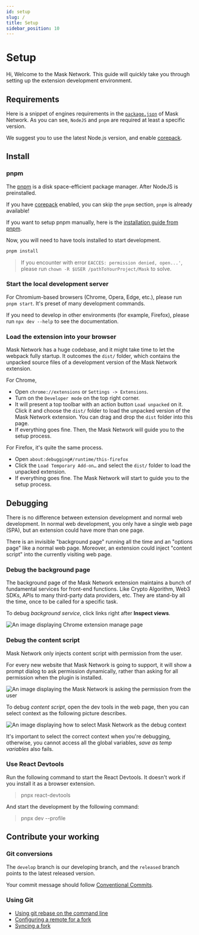 ```yaml
---
id: setup
slug: /
title: Setup
sidebar_position: 10
---
```


# Setup

Hi, Welcome to the Mask Network. This guide will quickly take you through setting up the extension development environment.

## Requirements

Here is a snippet of engines requirements in the [`package.json`](../package.json) of Mask Network. As you can see, `NodeJS` and `pnpm` are required at least a specific version.

We suggest you to use the latest Node.js version, and enable [corepack](https://nodejs.org/api/corepack.html).

## Install

### pnpm

The [pnpm](https://pnpm.io/) is a disk space-efficient package manager. After NodeJS is preinstalled.

If you have [corepack](https://nodejs.org/api/corepack.html) enabled, you can skip the `pnpm` section, `pnpm` is already available!

If you want to setup pnpm manually, here is the [installation guide from pnpm](https://pnpm.io/installation).

Now, you will need to have tools installed to start development.

```bash
pnpm install
```

> If you encounter with error `EACCES: permission denied, open...'`, please run `chown -R $USER /pathToYourProject/Mask` to solve.

### Start the local development server

For Chromium-based browsers (Chrome, Opera, Edge, etc.), please run `pnpm start`. It's preset of many development commands.

If you need to develop in other environments (for example, Firefox), please run `npx dev --help` to see the documentation.

### Load the extension into your browser

Mask Network has a huge codebase, and it might take time to let the webpack fully startup. It outcomes the `dist/` folder, which contains the unpacked source files of a development version of the Mask Network extension.

For Chrome,

- Open `chrome://extensions` or `Settings -> Extensions`.
- Turn on the `Developer mode` on the top right corner.
- It will present a top toolbar with an action button `Load unpacked` on it. Click it and choose the `dist/` folder to load the unpacked version of the Mask Network extension. You can drag and drop the `dist` folder into this page.
- If everything goes fine. Then, the Mask Network will guide you to the setup process.

For Firefox, it's quite the same process.

- Open `about:debugging#/runtime/this-firefox`
- Click the `Load Temporary Add-on…` and select the `dist/` folder to load the unpacked extension.
- If everything goes fine. The Mask Network will start to guide you to the setup process.

## Debugging

There is no difference between extension development and normal web development. In normal web development, you only have a single web page (SPA), but an extension could have more than one page.

There is an invisible "background page" running all the time and an "options page" like a normal web page. Moreover, an extension could inject "content script" into the currently visiting web page.

### Debug the background page

The background page of the Mask Network extension maintains a bunch of fundamental services for front-end functions. Like Crypto Algorithm, Web3 SDKs, APIs to many third-party data providers, etc. They are stand-by all the time, once to be called for a specific task.

To debug _background service_, click links right after **Inspect views**.

![An image displaying Chrome extension manage page](https://user-images.githubusercontent.com/5390719/103509131-5ce0cb00-4e9d-11eb-9aec-b24b9888b863.png)

### Debug the content script

Mask Network only injects content script with permission from the user.

For every new website that Mask Network is going to support, it will show a prompt dialog to ask permission dynamically, rather than asking for all permission when the plugin is installed.

![An image displaying the Mask Network is asking the permission from the user](https://user-images.githubusercontent.com/52657989/158566232-30c52a17-0168-488c-a292-4fc4059ecb9c.png)

To debug _content script_, open the dev tools in the web page, then you can select context as the following picture describes.

![An image displaying how to select Mask Network as the debug context](https://user-images.githubusercontent.com/5390719/103509436-1a6bbe00-4e9e-11eb-9b18-bde021337944.png)

It's important to select the correct context when you're debugging,
otherwise, you cannot access all the global variables,
_save as temp variables_ also fails.

### Use React Devtools

Run the following command to start the React Devtools. It doesn't work if you install it as a browser extension.

> pnpx react-devtools

And start the development by the following command:

> pnpx dev --profile

## Contribute your working

### Git conversions

The `develop` branch is our developing branch, and the `released` branch points to the latest released version.

Your commit message should follow [Conventional Commits](https://www.conventionalcommits.org).

### Using Git

- [Using git rebase on the command line](https://docs.github.com/en/github/getting-started-with-github/using-git-rebase-on-the-command-line)
- [Configuring a remote for a fork](https://docs.github.com/en/github/collaborating-with-issues-and-pull-requests/configuring-a-remote-for-a-fork)
- [Syncing a fork](https://docs.github.com/en/github/collaborating-with-issues-and-pull-requests)
